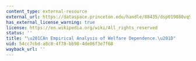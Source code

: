 ```yaml
---
content_type: external-resource
external_url: https://dataspace.princeton.edu/handle/88435/dsp019880vq98f
has_external_license_warning: true
license: https://en.wikipedia.org/wiki/All_rights_reserved
status: ''
title: "\u201CAn Empirical Analysis of Welfare Dependence.\u201D"
uid: 54cc7cbd-a8c8-4f78-bb98-4de06f3e7f68
wayback_url: ''
---
```

